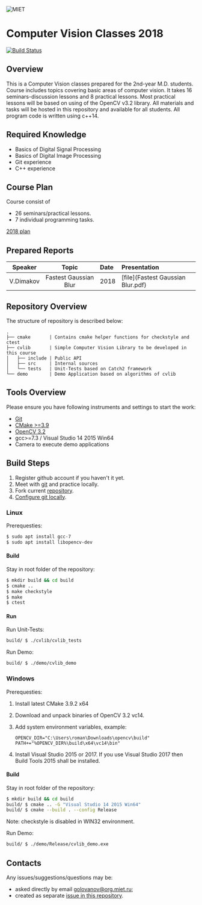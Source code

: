 ![MIET](https://avatars0.githubusercontent.com/u/20048671?s=80)

# Computer Vision Classes 2018

[![Build Status](https://travis-ci.com/cvlabmiet/cvclasses18.svg?token=1UuLW4uB9cpzqjJxqHst&branch=master)](https://travis-ci.com/cvlabmiet/cvclasses18)

## Overview

This is a Computer Vision classes prepared for the 2nd-year M.D. students.
Course includes topics covering basic areas of computer vision.
It takes 16 seminars-discussion lessons and 8 practical lessons.
Most practical lessons will be based on using of the OpenCV v3.2 library.
All materials and tasks will be hosted in this repository and available for all students.
All program code is written using c++14.

## Required Knowledge

* Basics of Digital Signal Processing
* Basics of Digital Image Processing
* Git experience
* C++ experience

## Course Plan

Course consist of
* 26 seminars/practical lessons.
* 7 individual programming tasks.

[2018 plan](https://docs.google.com/spreadsheets/d/e/2PACX-1vQED4IwdOIDpr_h6e-k1BKvmH_Xq2l4FGPDfiJa8EPCVm5a7nWc1S1EMpOC5FbutaKBmVkuWzSLPiC8/pubhtml?gid=1805943559&single=true)

## Prepared Reports

| Speaker | Topic | Date | Presentation |
| :-----: | :---: | :--- | :----------- |
| V.Dimakov | Fastest Gaussian Blur | 2018 | [file](Fastest Gaussian Blur.pdf) |

## Repository Overview

The structure of repository is described below:

```
.
├── cmake       | Contains cmake helper functions for checkstyle and ctest
├── cvlib       | Simple Computer Vision Library to be developed in this course
│   ├── include | Public API
│   ├── src     | Internal sources
│   └── tests   | Unit-Tests based on Catch2 framework
└── demo        | Demo Application based on algorithms of cvlib
```

## Tools Overview

Please ensure you have following instruments and settings to start the work:
* [Git](https://git-scm.com/)
* [CMake >=3.9](https://cmake.org/)
* [OpenCV 3.2](http://opencv.org/downloads.html)
* gcc>=7.3 / Visual Studio 14 2015 Win64
* Camera to execute demo applications

## Build Steps

1. Register github account if you haven't it yet.
2. Meet with [git](https://git-scm.com/book/ru/v1) and practice locally.
3. Fork current [repository](https://github.com/cvlabmiet/cvclasses18).
4. [Configure git locally](https://git-scm.com/book/en/v2/Getting-Started-First-Time-Git-Setup).

### Linux

Prerequesties:

```sh
$ sudo apt install gcc-7
$ sudo apt install libopencv-dev
```

#### Build

Stay in root folder of the repository:

```sh
$ mkdir build && cd build
$ cmake ..
$ make checkstyle
$ make
$ ctest
```

#### Run

Run Unit-Tests:
```sh
build/ $ ./cvlib/cvlib_tests
```

Run Demo:

```sh
build/ $ ./demo/cvlib_demo
```

### Windows

Prerequesties:
1. Install latest CMake 3.9.2 x64
2. Download and unpack binaries of OpenCV 3.2 vc14.
3. Add system environment variables, example:
    ```
    OPENCV_DIR="C:\Users\roman\Downloads\opencv\build"
    PATH+="%OPENCV_DIR%\build\x64\vc14\bin"
    ```

4. Install Visual Studio 2015 or 2017.
    If you use Visual Studio 2017 then Build Tools 2015 shall be installed.

#### Build
Stay in root folder of the repository:

```sh
$ mkdir build && cd build
build/ $ cmake .. -G "Visual Studio 14 2015 Win64"
build/ $ cmake --build . --config Release
```

Note: checkstyle is disabled in WIN32 environment.

Run Demo:

```sh
build/ $ ./demo/Release/cvlib_demo.exe
```

## Contacts

Any issues/suggestions/questions may be:
* asked directly by email <golovanov@org.miet.ru>;
* created as separate [issue in this repository](https://github.com/cvlabmiet/cvclasses18/issues).
